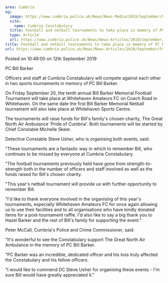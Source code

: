 ```yaml
area: Cumbria
og:
  image: https://www.cumbria.police.uk/News/News-Media/2019/September/PC-Bill-Barkerjpg.jpg
  site:
    name: Cumbria Constabulary
  title: Football and netball tournaments to take place in memory of PC Bill Barker
  type: Article
  url: https://www.cumbria.police.uk/News/News-Articles/2019/September/Football-and-netball-tournaments-to-take-place-in-memory-of-PC-Bill-Barker.aspx
title: Football and netball tournaments to take place in memory of PC Bill Barker
url: https://www.cumbria.police.uk/News/News-Articles/2019/September/Football-and-netball-tournaments-to-take-place-in-memory-of-PC-Bill-Barker.aspx
```

Posted on 10:49:00 on 12th September 2019

PC Bill Barker

Officers and staff at Cumbria Constabulary will compete against each other in two sports tournaments in memory of PC Bill Barker.

On Friday September 20, the tenth annual Bill Barker Memorial Football Tournament will take place at Whitehaven Amateurs FC on Coach Road in Whitehaven. On the same date the first Bill Barker Memorial Netball tournament will also take place at Whitehaven Sports Centre.

The tournaments will raise funds for Bill's family's chosen charity, The Great North Air Ambulance 'Pride of Cumbria'. Both tournaments will be started by Chief Constable Michelle Skeer.

Detective Constable Steve Usher, who is organising both events, said:

"These tournaments are a fantastic way in which to remember Bill, who continues to be missed by everyone at Cumbria Constabulary.

"The football tournaments previously held have gone from strength-to-strength both in the number of officers and staff involved as well as the funds raised for Bill's chosen charity.

"This year's netball tournament will provide us with further opportunity to remember Bill.

"I'd like to thank everyone involved in the organising of this year's tournaments, especially Whitehaven Amateurs FC for once again allowing us to use their facilities and to all organisations who have kindly donated items for a post-tournament raffle. I'd also like to say a big thank you to Hazel Barker and the rest of Bill's family for supporting the event."

Peter McCall, Cumbria's Police and Crime Commissioner, said:

"It's wonderful to see the Constabulary support The Great North Air Ambulance in the memory of PC Bill Barker.

"PC Barker was an incredible, dedicated officer and his loss truly affected the Constabulary and his fellow officers.

"I would like to commend DC Steve Usher for organising these events - I'm sure Bill would have greatly appreciated it."
